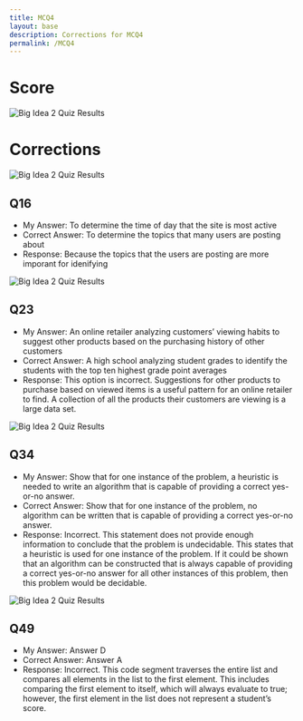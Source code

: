 ```yaml
---
title: MCQ4
layout: base
description: Corrections for MCQ4
permalink: /MCQ4
---
```



# Score
![Big Idea 2 Quiz Results](https://f1nnc.github.io/mysite/images/mcq4.png)

# Corrections

![Big Idea 2 Quiz Results](https://f1nnc.github.io/mysite/images/q16.png)

## Q16
- My Answer: To determine the time of day that the site is most active
- Correct Answer: To determine the topics that many users are posting about
- Response: Because the topics that the users are posting are more imporant for idenifying

![Big Idea 2 Quiz Results](https://f1nnc.github.io/mysite/images/q23.png)

## Q23
- My Answer: An online retailer analyzing customers’ viewing habits to suggest other products based on the purchasing history of other customers
- Correct Answer: A high school analyzing student grades to identify the students with the top ten highest grade point averages
- Response: This option is incorrect. Suggestions for other products to purchase based on viewed items is a useful pattern for an online retailer to find. A collection of all the products their customers are viewing is a large data set.

![Big Idea 2 Quiz Results](https://f1nnc.github.io/mysite/images/q34.png)

## Q34
- My Answer: Show that for one instance of the problem, a heuristic is needed to write an algorithm that is capable of providing a correct yes-or-no answer.
- Correct Answer: Show that for one instance of the problem, no algorithm can be written that is capable of providing a correct yes-or-no answer.
- Response: Incorrect. This statement does not provide enough information to conclude that the problem is undecidable. This states that a heuristic is used for one instance of the problem. If it could be shown that an algorithm can be constructed that is always capable of providing a correct yes-or-no answer for all other instances of this problem, then this problem would be decidable.

![Big Idea 2 Quiz Results](https://f1nnc.github.io/mysite/images/q49.png)

## Q49
- My Answer: Answer D
- Correct Answer: Answer A
- Response: Incorrect. This code segment traverses the entire list and compares all elements in the list to the first element. This includes comparing the first element to itself, which will always evaluate to true; however, the first element in the list does not represent a student’s score.